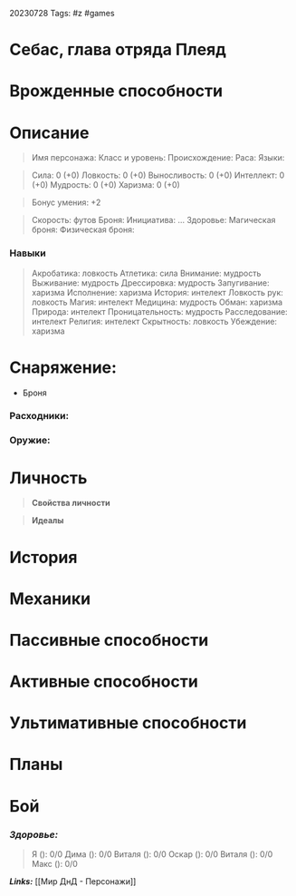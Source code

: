 20230728
Tags: #z #games 
# Себас, глава отряда Плеяд 

# Врожденные способности



# Описание

>Имя персонажа: 
>Класс и уровень: 
>Происхождение: 
>Раса: 
>Языки: 

>Сила: 0 (+0)
>Ловкость: 0 (+0) 
>Выносливость: 0 (+0) 
>Интеллект: 0 (+0)
>Мудрость: 0 (+0)
>Харизма: 0 (+0)

>Бонус умения: +2

>Скорость:  футов
>Броня: 
>Инициатива: ...
>Здоровье: 
>Магическая броня: 
>Физическая броня: 

### Навыки

>Акробатика: ловкость
> Атлетика: сила
> Внимание: мудрость
> Выживание: мудрость
> Дрессировка: мудрость
> Запугивание: харизма
> Исполнение: харизма
> История: интелект
> Ловкость рук: ловкость
> Магия: интелект
> Медицина: мудрость
> Обман: харизма
> Природа: интелект
> Проницательность: мудрость
> Расследование: интелект
> Религия: интелект
> Скрытность: ловкость
> Убеждение: харизма

# Снаряжение:

* Броня

### Расходники:


### Оружие:



# Личность

> **Свойства личности**
> 
> 
> 

> **Идеалы**
> 
> 
> 

# История



# Механики



# Пассивные способности



# Активные способности



# Ультимативные способности




# Планы




# Бой

### ***Здоровье:***

> Я (): 0/0 
> Дима (): 0/0
> Виталя (): 0/0
> Оскар (): 0/0 
> Виталя (): 0/0
> Макс ():  0/0




***Links:*** [[Мир ДнД - Персонажи]] 

